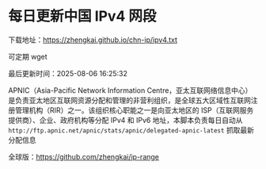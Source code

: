 # 每日更新中国 IPv4 网段

下载地址：<https://zhengkai.github.io/chn-ip/ipv4.txt>

可定期 wget

最后更新时间：2025-08-06 16:25:32

APNIC（Asia-Pacific Network Information Centre，亚太互联网络信息中心）是负责亚太地区互联网资源分配和管理的非营利组织，是全球五大区域性互联网注册管理机构（RIR）之一。该组织核心职能之一是向亚太地区的 ISP（互联网服务提供商）、企业、政府机构等分配 IPv4 和 IPv6 地址，本脚本负责每日自动从 `http://ftp.apnic.net/apnic/stats/apnic/delegated-apnic-latest` 抓取最新分配信息

全球版：<https://github.com/zhengkai/ip-range>
